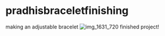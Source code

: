 # pradhisbraceletfinishing

making an adjustable bracelet
![img_1631_720](https://github.com/user-attachments/assets/a2ec0691-24b8-44a2-8793-adf1ef11e52f)
finished project!
